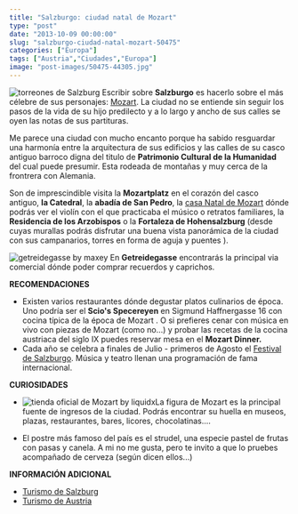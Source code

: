 ```yaml
---
title: "Salzburgo: ciudad natal de Mozart"
type: "post"
date: "2013-10-09 00:00:00"
slug: "salzburgo-ciudad-natal-mozart-50475"
categories: ["Europa"]
tags: ["Austria","Ciudades","Europa"]
image: "post-images/50475-44305.jpg"
---
```


 ![torreones de Salzburg](post-images/50475-44305.jpg "torreones de Salzburg") Escribir sobre **Salzburgo** es hacerlo sobre el más célebre de sus personajes: [Mozart](http://es.wikipedia.org/wiki/Wolfgang_Amadeus_Mozart). La ciudad no se entiende sin seguir los pasos de la vida de su hijo predilecto y a lo largo y ancho de sus calles se oyen las notas de sus partituras.

 Me parece una ciudad con mucho encanto porque ha sabido resguardar una harmonía entre la arquitectura de sus edificios y las calles de su casco antiguo barroco digna del titulo de **Patrimonio Cultural de la Humanidad** del cual puede presumir. Esta rodeada de montañas y muy cerca de la frontrera con Alemania.

 Son de imprescindible visita la **Mozartplatz** en el corazón del casco antiguo, **la Catedral**, la **abadía de San Pedro**, la [ casa Natal de Mozart](http://www.mozarteum.at/default.asp?SID=199014832201932&deflng=en) dónde podrás ver el violín con el que practicaba el músico o retratos familiares, la **Residencia de los Arzobispos** o la **Fortaleza de Hohensalzburg** (desde cuyas murallas podrás disfrutar una buena vista panorámica de la ciudad con sus campanarios, torres en forma de aguja y puentes ).

 ![getreidegasse by maxey](post-images/50475-44302.jpg "getreidegasse by maxey") En **Getreidegasse** encontrarás la principal via comercial dónde poder comprar recuerdos y caprichos.

 **RECOMENDACIONES**

- Existen varios restaurantes dónde degustar platos culinarios de época. Uno podría ser el **Scio's Specereyen** en Sigmund Haffnergasse 16 con cocina típica de la época de Mozart . O si prefieres cenar con música en vivo con piezas de Mozart (como no...) y probar las recetas de la cocina austriaca del siglo IX puedes reservar mesa en el **Mozart Dinner.**
- Cada año se celebra a finales de Julio - primeros de Agosto el [Festival de Salzburgo](http://www.salzburgfestival.at/). Música y teatro llenan una programación de fama internacional.

 **CURIOSIDADES**

- ![tienda oficial de Mozart by liquidx](post-images/50475-44304.jpg "tienda oficial de Mozart by liquidx")La figura de Mozart es la principal fuente de ingresos de la ciudad. Podrás encontrar su huella en museos, plazas, restaurantes, bares, licores, chocolatinas....

- El postre más famoso del país es el strudel, una especie pastel de frutas con pasas y canela. A mi no me gusta, pero te invito a que lo pruebes acompañado de cerveza (según dicen ellos...)

 **INFORMACIÓN ADICIONAL**

- [Turismo de Salzburg](http://es.salzburg.info/?gclid=CIfFgYvd1ZACFSgXEAodimHcQQ)
- [ Turismo de Austria](http://www.austria.info/xxl/_site/sp/_area/420640/_subArea/691315/_subArea2/691688/home.html)